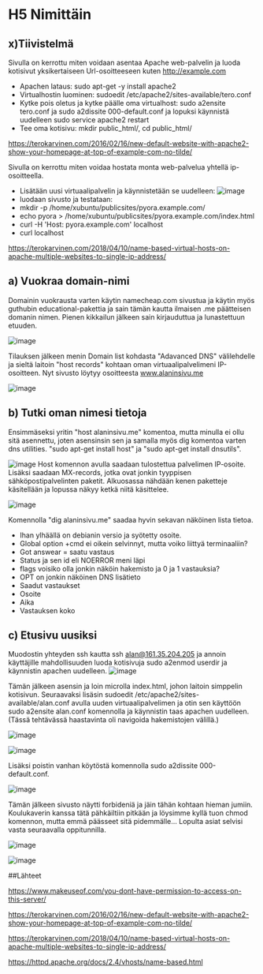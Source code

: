 # H5 Nimittäin

## x)Tiivistelmä

Sivulla on kerrottu miten voidaan asentaa Apache web-palvelin ja luoda kotisivut yksikertaiseen Url-osoitteeseen kuten http://example.com

* Apachen lataus: sudo apt-get -y install apache2
* Virtualhostin luominen: sudoedit /etc/apache2/sites-available/tero.conf
* Kytke pois oletus ja kytke päälle oma virtualhost: sudo a2ensite tero.conf ja sudo a2dissite 000-default.conf ja lopuksi käynnistä uudelleen sudo service apache2 restart
* Tee oma kotisivu: mkdir public_html/, cd public_html/

https://terokarvinen.com/2016/02/16/new-default-website-with-apache2-show-your-homepage-at-top-of-example-com-no-tilde/

Sivulla on kerrottu miten voidaa hostata monta web-palvelua yhtellä ip-osoitteella.

* Lisätään uusi virtuaalipalvelin ja käynnistetään se uudelleen: ![image](https://github.com/bgx088/linux-kurssi/assets/143337810/fdc557d6-ef60-45ea-ab56-ea3fb3c88d3d)
* luodaan sivusto ja testataan:
*  mkdir -p /home/xubuntu/publicsites/pyora.example.com/
*  echo pyora > /home/xubuntu/publicsites/pyora.example.com/index.html
*  curl -H 'Host: pyora.example.com' localhost
*  curl localhost

 https://terokarvinen.com/2018/04/10/name-based-virtual-hosts-on-apache-multiple-websites-to-single-ip-address/

## a) Vuokraa domain-nimi

Domainin vuokrausta varten käytin namecheap.com sivustua ja käytin myös guthubin educational-pakettia ja sain tämän kautta ilmaisen .me päätteisen domanin nimen. Pienen kikkailun jälkeen sain kirjauduttua ja lunastettuun etuuden. 


![image](https://github.com/bgx088/linux-kurssi/assets/143337810/fb34e2aa-05b6-4f62-b365-748aa54819fd)

Tilauksen jälkeen menin Domain list kohdasta "Adavanced DNS" välilehdelle ja sieltä laitoin "host records" kohtaan oman virtuaalipalvelimeni IP-osoitteen. Nyt sivusto löytyy osoitteesta www.alaninsivu.me

![image](https://github.com/bgx088/linux-kurssi/assets/143337810/8ea49fc3-0998-419d-a73f-e7a10b38f833)

## b) Tutki oman nimesi tietoja

Ensimmäseksi yritin "host alaninsivu.me" komentoa, mutta minulla ei ollu sitä asennettu, joten asensinsin sen ja samalla myös dig komentoa varten dns utilities. "sudo apt-get install host" ja "sudo apt-get install dnsutils".

![image](https://github.com/bgx088/linux-kurssi/assets/143337810/06e5b23f-3c08-4e75-8914-ba0f0522ded5)
Host komennon avulla saadaan tulostettua palvelimen IP-osoite. Lisäksi saadaan MX-records, jotka ovat jonkin tyyppisen sähköpostipalvelinten paketit. Alkuosassa nähdään kenen paketteje käsitellään ja lopussa näkyy ketkä niitä käsittelee.

![image](https://github.com/bgx088/linux-kurssi/assets/143337810/79ef0da5-824c-4ff5-97ba-116cbcc21a55)

Komennolla "dig alaninsivu.me" saadaa hyvin sekavan näköinen lista tietoa. 
* Ihan ylhäällä on debianin versio ja syötetty osoite.
* Global option +cmd ei oikein selvinnyt, mutta voiko liittyä terminaaliin?
* Got answear = saatu vastaus
* Status ja sen id eli NOERROR meni läpi
* flags voisiko olla jonkin näköin hakemisto ja 0 ja 1 vastauksia?
* OPT on jonkin näköinen DNS lisätieto
* Saadut vastaukset
* Osoite
* Aika
* Vastauksen koko

## c) Etusivu uusiksi

Muodostin yhteyden ssh kautta ssh alan@161.35.204.205 ja annoin käyttäjille mahdollisuuden luoda kotisivuja sudo a2enmod userdir ja käynnistin apachen uudelleen. 
![image](https://github.com/bgx088/linux-kurssi/assets/143337810/0e8b6865-417d-4136-b002-7ec34327e759)

Tämän jälkeen asensin ja loin microlla index.html, johon laitoin simppelin kotisivun. Seuraavaksi lisäsin sudoedit /etc/apache2/sites-available/alan.conf avulla uuden virtuaalipalvelimen ja
otin sen käyttöön sudo a2ensite alan.conf komennolla ja käynnistin taas apachen uudelleen. (Tässä tehtävässä haastavinta oli navigoida hakemistojen välillä.)

![image](https://github.com/bgx088/linux-kurssi/assets/143337810/146c7669-e171-4b23-abc7-83d02d9868fe)

![image](https://github.com/bgx088/linux-kurssi/assets/143337810/f343367d-e736-446c-b3b7-cebbef7f51f7)

Lisäksi poistin vanhan köytöstä komennolla sudo a2dissite 000-default.conf.

![image](https://github.com/bgx088/linux-kurssi/assets/143337810/b5ff0470-36ac-4015-9024-c1c9c280b5fd)

Tämän jälkeen sivusto näytti forbideniä ja jäin tähän kohtaan hieman jumiin. Koulukaverin kanssa tätä pähkäiltiin pitkään ja löysimme kyllä tuon chmod komennon, mutta emmä päässeet sitä pidemmälle... Lopulta asiat selvisi vasta seuraavalla oppitunnilla. 

![image](https://github.com/bgx088/linux-kurssi/assets/143337810/e35345a5-1aac-439f-87ff-e5f563501102)

![image](https://github.com/bgx088/linux-kurssi/assets/143337810/ace4d54b-0f82-4064-9c11-3efe9c3b6c6b)

##Lähteet

https://www.makeuseof.com/you-dont-have-permission-to-access-on-this-server/

https://terokarvinen.com/2016/02/16/new-default-website-with-apache2-show-your-homepage-at-top-of-example-com-no-tilde/

https://terokarvinen.com/2018/04/10/name-based-virtual-hosts-on-apache-multiple-websites-to-single-ip-address/

https://httpd.apache.org/docs/2.4/vhosts/name-based.html
